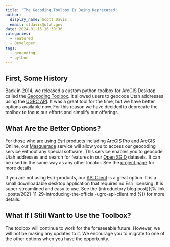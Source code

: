```yaml
---
title: 'The Gecoding Toolbox Is Being Deprecated'
author:
  display_name: Scott Davis
  email: stdavis@utah.gov
date: 2024-01-15 16:30:36
categories:
  - Featured
  - Developer
tags:
  - geocoding
  - python
---
```



## First, Some History

Back in 2014, we released a custom python toolbox for ArcGIS Desktop called the [Geocoding Toolbox](https://github.com/agrc/geocoding-toolbox). It allowed users to geocode Utah addresses using the [UGRC API](https://api.mapserv.utah.gov/#geocoding). It was a great tool for the time, but we have better options available now. For this reason we have decided to deprecate the toolbox to focus our efforts and simplify our offerings.

## What Are the Better Options?

For those who are using Esri products including ArcGIS Pro and ArcGIS Online, our [Masquerade](https://github.com/agrc/masquerade) service will allow you to access our geocoding service without any special software. This service enables you to geocode Utah addresses and search for features in our [Open SGID](https://gis.utah.gov/data/) datasets. It can be used in the same way as any other locator. See the [project page](https://github.com/agrc/masquerade?tab=readme-ov-file#masquerade) for more details.

If you are not using Esri-products, our [API Client](https://github.com/agrc/api-client) is a great option. It is a small downloadable desktop application that requires no Esri licensing. It is super-streamlined and easy to use. See the [introductory blog post]({% link _posts/2021-11-29-introducing-the-official-ugrc-api-client.md %}) for more details.

## What If I Still Want to Use the Toolbox?

The toolbox will continue to work for the foreseeable future. However, we will not be making any updates to it. We encourage you to migrate to one of the other options when you have the opportunity.
